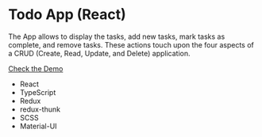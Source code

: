 # Todo App (React)

The App allows to display the tasks, add new tasks, mark tasks as complete, and remove tasks. These actions touch upon the four aspects of a CRUD (Create, Read, Update, and Delete) application.

[Check the Demo](https://heimlee.github.io/todo-app/)

- React
- TypeScript
- Redux
- redux-thunk
- SCSS
- Material-UI

